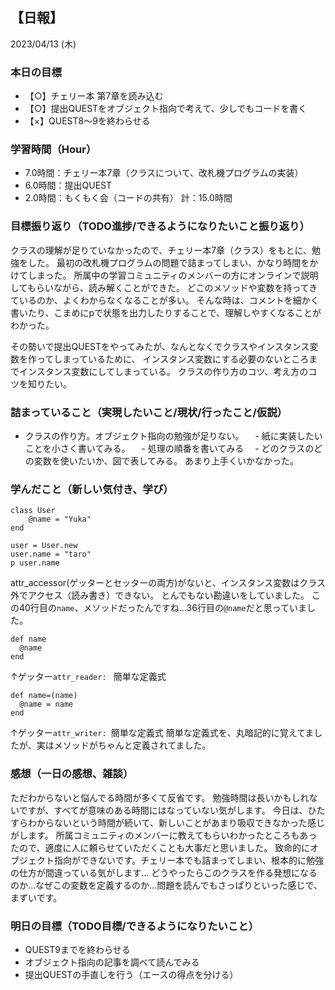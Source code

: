 ## 【日報】
2023/04/13 (木)

### 本日の目標
- 【○】チェリー本 第7章を読み込む
- 【○】提出QUESTをオブジェクト指向で考えて、少しでもコードを書く
- 【×】QUEST8〜9を終わらせる

### 学習時間（Hour）
- 7.0時間：チェリー本7章（クラスについて、改札機プログラムの実装）
- 6.0時間：提出QUEST
- 2.0時間：もくもく会（コードの共有）
計：15.0時間

### 目標振り返り（TODO進捗/できるようになりたいこと振り返り）
クラスの理解が足りていなかったので、チェリー本7章（クラス）をもとに、勉強をした。
最初の改札機プログラムの問題で詰まってしまい、かなり時間をかけてしまった。
所属中の学習コミュニティのメンバーの方にオンラインで説明してもらいながら、読み解くことができた。
どこのメソッドや変数を持ってきているのか、よくわからなくなることが多い。
そんな時は、コメントを細かく書いたり、こまめにpで状態を出力したりすることで、理解しやすくなることがわかった。

その勢いで提出QUESTをやってみたが、なんとなくでクラスやインスタンス変数を作ってしまっているために、
インスタンス変数にする必要のないところまでインスタンス変数にしてしまっている。
クラスの作り方のコツ、考え方のコツを知りたい。

### 詰まっていること（実現したいこと/現状/行ったこと/仮説）
- クラスの作り方。オブジェクト指向の勉強が足りない。
　- 紙に実装したいことを小さく書いてみる。
　- 処理の順番を書いてみる
　- どのクラスのどの変数を使いたいか、図で表してみる。
あまり上手くいかなかった。

### 学んだこと（新しい気付き、学び）
```
class User
    @name = "Yuka"
end

user = User.new
user.name = "taro"
p user.name
```
attr_accessor(ゲッターとセッターの両方)がないと、インスタンス変数はクラス外でアクセス（読み書き）できない。
とんでもない勘違いをしていました。
この40行目の`name`、メソッドだったんですね…36行目の`@name`だと思っていました。
```
def name
  @name
end
```
↑ゲッター`attr_reader: ` 簡単な定義式
```
def name=(name)
  @name = name
end
```
↑ゲッター`attr_writer: `簡単な定義式
簡単な定義式を、丸暗記的に覚えてましたが、実はメソッドがちゃんと定義されてました。

### 感想（一日の感想、雑談）
ただわからないと悩んでる時間が多くて反省です。
勉強時間は長いかもしれないですが、すべてが意味のある時間にはなっていない気がします。
今日は、ひたすらわからないという時間が続いて、新しいことがあまり吸収できなかった感じがします。
所属コミュニティのメンバーに教えてもらいわかったところもあったので、適度に人に頼らせていただくことも大事だと思いました。
致命的にオブジェクト指向ができないです。チェリー本でも詰まってしまい、根本的に勉強の仕方が間違っている気がします…
どうやったらこのクラスを作る発想になるのか…なぜこの変数を定義するのか…問題を読んでもさっぱりといった感じで、まずいです。

### 明日の目標（TODO目標/できるようになりたいこと）
- QUEST9までを終わらせる
- オブジェクト指向の記事を調べて読んでみる
- 提出QUESTの手直しを行う（エースの得点を分ける）
